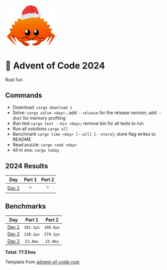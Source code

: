 <img src="./.assets/christmas_ferris.png" width="164">

# 🎄 Advent of Code 2024

Rust fun

## Commands

- Download: `cargo download 1`
- Solve: `cargo solve <day>` ; add `--release` for the release version; add `--dhat` for memory profiling
- Run test `cargo test --bin <day>`; remove bin for all tests to run
- Run all solutions `cargo all`
- Benchmark `cargo time <day> [--all] [--store]`; store flag writes to README
- Read puzzle: `cargo read <day>`
- All in one: `cargo today`

<!--- advent_readme_stars table --->
## 2024 Results

| Day | Part 1 | Part 2 |
| :---: | :---: | :---: |
| [Day 1](https://adventofcode.com/2024/day/1) | ⭐ | ⭐ |
<!--- advent_readme_stars table --->

<!--- benchmarking table --->
## Benchmarks

| Day | Part 1 | Part 2 |
| :---: | :---: | :---:  |
| [Day 1](./src/bin/01.rs) | `101.1µs` | `106.8µs` |
| [Day 2](./src/bin/02.rs) | `120.1µs` | `279.2µs` |
| [Day 3](./src/bin/03.rs) | `53.0ms` | `23.9ms` |

**Total: 77.51ms**
<!--- benchmarking table --->

Template from [advent-of-code-rust](https://github.com/fspoettel/advent-of-code-rust)
